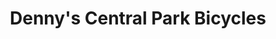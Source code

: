 ---
title: "Denny's Central Park Bicycles"
url: /okemos/dennys-central-park-bicycles/
shop: Fahrrad
---